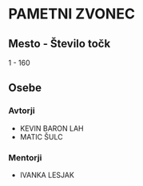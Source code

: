 # PAMETNI ZVONEC
## Mesto - Število točk
1 - 160
## Osebe
### Avtorji
 * KEVIN BARON LAH
 * MATIC ŠULC
### Mentorji
 * IVANKA LESJAK